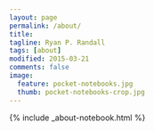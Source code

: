 ```yaml
---
layout: page
permalink: /about/
title: 
tagline: Ryan P. Randall
tags: [about]
modified: 2015-03-21
comments: false
image:
  feature: pocket-notebooks.jpg
  thumb: pocket-notebooks-crop.jpg
---
```


{% include _about-notebook.html %}
<!-- markdownfix_ -->  
